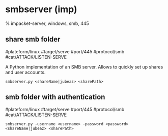 # smbserver (imp)
% impacket-server, windows, smb, 445

## share smb folder
#plateform/linux #target/serve #port/445 #protocol/smb #cat/ATTACK/LISTEN-SERVE 

A Python implementation of an SMB server. Allows to quickly set up shares and user accounts.

```
smbserver.py <shareName|jubeaz> <sharePath>
```

## smb folder with authentication
#plateform/linux #target/serve #port/445 #protocol/smb #cat/ATTACK/LISTEN-SERVE 

```
smbserver.py -username <username> -password <password> <shareName|jubeaz> <sharePath>
```
